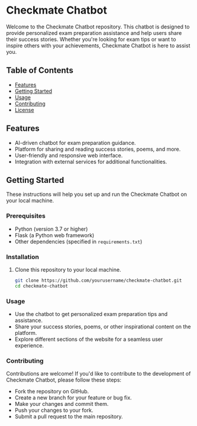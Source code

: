# Checkmate Chatbot

Welcome to the Checkmate Chatbot repository. This chatbot is designed to provide personalized exam preparation assistance and help users share their success stories. Whether you're looking for exam tips or want to inspire others with your achievements, Checkmate Chatbot is here to assist you.

## Table of Contents
- [Features](#features)
- [Getting Started](#getting-started)
- [Usage](#usage)
- [Contributing](#contributing)
- [License](#license)

## Features
- AI-driven chatbot for exam preparation guidance.
- Platform for sharing and reading success stories, poems, and more.
- User-friendly and responsive web interface.
- Integration with external services for additional functionalities.

## Getting Started
These instructions will help you set up and run the Checkmate Chatbot on your local machine.

### Prerequisites
- Python (version 3.7 or higher)
- Flask (a Python web framework)
- Other dependencies (specified in `requirements.txt`)

### Installation
1. Clone this repository to your local machine.
   ```bash
   git clone https://github.com/yourusername/checkmate-chatbot.git
   cd checkmate-chatbot

### Usage
- Use the chatbot to get personalized exam preparation tips and assistance.
- Share your success stories, poems, or other inspirational content on the platform.
- Explore different sections of the website for a seamless user experience.

### Contributing
Contributions are welcome! If you'd like to contribute to the development of Checkmate Chatbot, please follow these steps:

- Fork the repository on GitHub.
- Create a new branch for your feature or bug fix.
- Make your changes and commit them.
- Push your changes to your fork.
- Submit a pull request to the main repository.